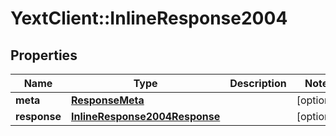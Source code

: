 # YextClient::InlineResponse2004

## Properties
Name | Type | Description | Notes
------------ | ------------- | ------------- | -------------
**meta** | [**ResponseMeta**](ResponseMeta.md) |  | [optional] 
**response** | [**InlineResponse2004Response**](InlineResponse2004Response.md) |  | [optional] 


